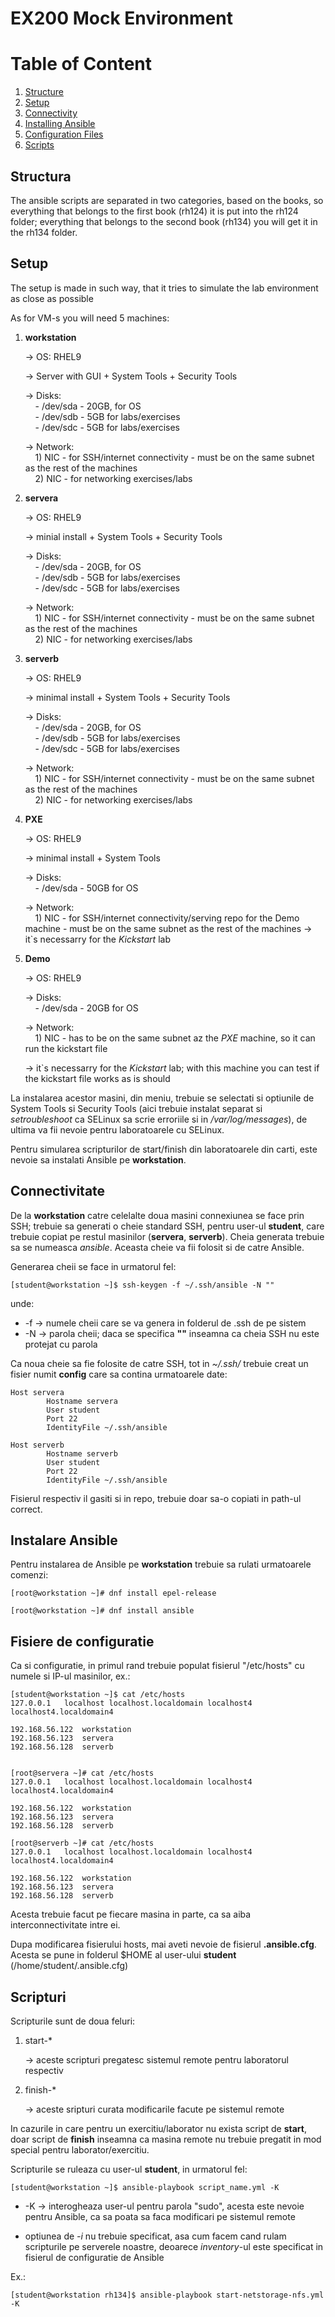 # EX200 Mock Environment

# Table of Content
1. [Structure](#structure)
2. [Setup](#setup)
3. [Connectivity](#connectivity)
4. [Installing Ansible](#ansible_install)
5. [Configuration Files](#config)
6. [Scripts](#scripts)

## Structura <a name="structure"></a>

The ansible scripts are separated in two categories, based on the books, so everything that belongs to the first book (rh124) it is put into the rh124 folder; everything that belongs to the second book (rh134) you will get it in the rh134 folder.

## Setup <a name="setup"></a>

The setup is made in such way, that it tries to simulate the lab environment as close as possible

As for VM-s you will need 5 machines:
    
1. **workstation**

    -> OS: RHEL9

    -> Server with GUI + System Tools + Security Tools
    
    -> Disks:\
        &nbsp;&nbsp;&nbsp;&nbsp;- /dev/sda - 20GB, for OS\
        &nbsp;&nbsp;&nbsp;&nbsp;- /dev/sdb - 5GB for labs/exercises\
        &nbsp;&nbsp;&nbsp;&nbsp;- /dev/sdc - 5GB for labs/exercises

    -> Network:\
       &nbsp;&nbsp;&nbsp;&nbsp;1) NIC - for SSH/internet connectivity - must be on the same subnet as the rest of the machines\
       &nbsp;&nbsp;&nbsp;&nbsp;2) NIC - for networking exercises/labs

3. **servera**

    -> OS: RHEL9

    -> minial install + System Tools + Security Tools
    
    -> Disks:\
        &nbsp;&nbsp;&nbsp;&nbsp;- /dev/sda - 20GB, for OS\
        &nbsp;&nbsp;&nbsp;&nbsp;- /dev/sdb - 5GB for labs/exercises\
        &nbsp;&nbsp;&nbsp;&nbsp;- /dev/sdc - 5GB for labs/exercises

    -> Network:\
       &nbsp;&nbsp;&nbsp;&nbsp;1) NIC - for SSH/internet connectivity - must be on the same subnet as the rest of the machines\
       &nbsp;&nbsp;&nbsp;&nbsp;2) NIC - for networking exercises/labs

4. **serverb**

    -> OS: RHEL9

    -> minimal install + System Tools + Security Tools

    -> Disks:\
        &nbsp;&nbsp;&nbsp;&nbsp;- /dev/sda - 20GB, for OS\
        &nbsp;&nbsp;&nbsp;&nbsp;- /dev/sdb - 5GB for labs/exercises\
        &nbsp;&nbsp;&nbsp;&nbsp;- /dev/sdc - 5GB for labs/exercises

    -> Network:\
       &nbsp;&nbsp;&nbsp;&nbsp;1) NIC - for SSH/internet connectivity - must be on the same subnet as the rest of the machines\
       &nbsp;&nbsp;&nbsp;&nbsp;2) NIC - for networking exercises/labs

5. **PXE**

    -> OS: RHEL9

    -> minimal install + System Tools

    -> Disks:\
        &nbsp;&nbsp;&nbsp;&nbsp;- /dev/sda - 50GB for OS
    
    -> Network:\
       &nbsp;&nbsp;&nbsp;&nbsp;1) NIC - for SSH/internet connectivity/serving repo for the Demo machine - must be on the same subnet as the rest of the machines
    -> it`s necessarry for the *Kickstart* lab

7. **Demo**

    -> OS: RHEL9

    -> Disks:\
        &nbsp;&nbsp;&nbsp;&nbsp;- /dev/sda - 20GB for OS

    -> Network:\
       &nbsp;&nbsp;&nbsp;&nbsp;1) NIC - has to be on the same subnet az the *PXE* machine, so it can run the kickstart file
   
    -> it`s necessarry for the *Kickstart* lab; with this machine you can test if the kickstart file works as is should


La instalarea acestor masini, din meniu, trebuie se selectati si optiunile de System Tools si Security Tools (aici trebuie instalat separat si *setroubleshoot* ca SELinux sa scrie erroriile si in */var/log/messages*), de ultima va fii nevoie pentru laboratoarele cu SELinux.

Pentru simularea scripturilor de start/finish din laboratoarele din carti, este nevoie sa instalati Ansible pe **workstation**.

## Connectivitate <a name="connectivity"></a>

De la **workstation** catre celelalte doua masini connexiunea se face prin SSH; trebuie sa generati o cheie standard SSH, pentru user-ul **student**, care trebuie copiat pe restul masinilor (**servera**, **serverb**). Cheia generata trebuie sa se numeasca *ansible*.
Aceasta cheie va fii folosit si de catre Ansible.

Generarea cheii se face in urmatorul fel:

    [student@workstation ~]$ ssh-keygen -f ~/.ssh/ansible -N ""
 
 unde:

 - -f -> numele cheii care se va genera in folderul de .ssh de pe sistem
 - -N -> parola cheii; daca se specifica **""** inseamna ca cheia SSH nu este protejat cu parola

 Ca noua cheie sa fie folosite de catre SSH, tot in *~/.ssh/* trebuie creat un fisier numit **config** care sa contina urmatoarele date:

    Host servera
            Hostname servera
            User student
            Port 22
            IdentityFile ~/.ssh/ansible

    Host serverb
            Hostname serverb
            User student
            Port 22
            IdentityFile ~/.ssh/ansible

Fisierul respectiv il gasiti si in repo, trebuie doar sa-o copiati in path-ul correct.

## Instalare Ansible <a name="ansible_install"></a>

Pentru instalarea de Ansible pe **workstation** trebuie sa rulati urmatoarele comenzi:

    [root@workstation ~]# dnf install epel-release

    [root@workstation ~]# dnf install ansible

## Fisiere de configuratie <a name="config"></a>
Ca si configuratie, in primul rand trebuie populat fisierul "/etc/hosts" cu numele si IP-ul masinilor, ex.:

    [student@workstation ~]$ cat /etc/hosts
    127.0.0.1   localhost localhost.localdomain localhost4 localhost4.localdomain4
    
    192.168.56.122  workstation
    192.168.56.123  servera
    192.168.56.128  serverb


    [root@servera ~]# cat /etc/hosts
    127.0.0.1   localhost localhost.localdomain localhost4 localhost4.localdomain4
    
    192.168.56.122  workstation
    192.168.56.123  servera
    192.168.56.128  serverb

    [root@serverb ~]# cat /etc/hosts
    127.0.0.1   localhost localhost.localdomain localhost4 localhost4.localdomain4

    192.168.56.122  workstation
    192.168.56.123  servera
    192.168.56.128  serverb

Acesta trebuie facut pe fiecare masina in parte, ca sa aiba interconnectivitate intre ei.

Dupa modificarea fisierului hosts, mai aveti nevoie de fisierul **.ansible.cfg**. Acesta se pune in folderul $HOME al user-ului **student** (/home/student/.ansible.cfg)

## Scripturi <a name="scripts"></a>
    
Scripturile sunt de doua feluri:

1. start-*

    -> aceste scripturi pregatesc sistemul remote pentru laboratorul respectiv

2. finish-*

    -> aceste sripturi curata modificarile facute pe sistemul remote

In cazurile in care pentru un exercitiu/laborator nu exista script de **start**, doar script de **finish** inseamna ca masina remote nu trebuie pregatit in mod special pentru laborator/exercitiu.

Scripturile se ruleaza cu user-ul **student**, in urmatorul fel:
    
    [student@workstation ~]$ ansible-playbook script_name.yml -K

- -K -> interogheaza user-ul pentru parola "sudo", acesta este nevoie pentru Ansible, ca sa poata sa faca modificari pe sistemul remote

- optiunea de *-i* nu trebuie specificat, asa cum facem cand rulam scripturile pe serverele noastre, deoarece *inventory*-ul este specificat in fisierul de configuratie de Ansible 

Ex.:

    [student@workstation rh134]$ ansible-playbook start-netstorage-nfs.yml  -K
